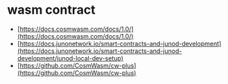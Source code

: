 # wasm contract

* [https://docs.cosmwasm.com/docs/1.0/](https://docs.cosmwasm.com/docs/1.0/)
* [https://docs.junonetwork.io/smart-contracts-and-junod-development](https://docs.junonetwork.io/smart-contracts-and-junod-development/junod-local-dev-setup)
* [https://github.com/CosmWasm/cw-plus](https://github.com/CosmWasm/cw-plus)
